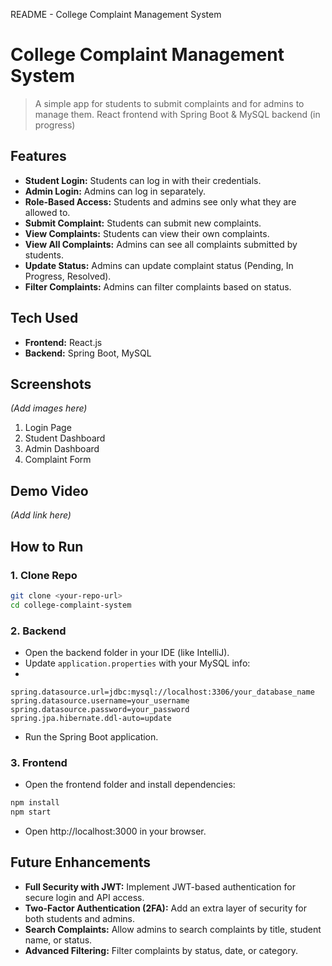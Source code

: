 README - College Complaint Management System

# College Complaint Management System

> A simple app for students to submit complaints and for admins to manage them.
> React frontend with Spring Boot & MySQL backend (in progress)

## Features

- **Student Login:** Students can log in with their credentials.
- **Admin Login:** Admins can log in separately.
- **Role-Based Access:** Students and admins see only what they are allowed to.
- **Submit Complaint:** Students can submit new complaints.
- **View Complaints:** Students can view their own complaints.
- **View All Complaints:** Admins can see all complaints submitted by students.
- **Update Status:** Admins can update complaint status (Pending, In Progress, Resolved).
- **Filter Complaints:** Admins can filter complaints based on status.

## Tech Used

- **Frontend:** React.js
- **Backend:** Spring Boot, MySQL

## Screenshots
*(Add images here)*

1. Login Page
2. Student Dashboard
3. Admin Dashboard
4. Complaint Form

## Demo Video
*(Add link here)*

## How to Run

### 1. Clone Repo
```bash
git clone <your-repo-url>
cd college-complaint-system
```

### 2. Backend
- Open the backend folder in your IDE (like IntelliJ).
- Update `application.properties` with your MySQL info:
- 
```properties
spring.datasource.url=jdbc:mysql://localhost:3306/your_database_name
spring.datasource.username=your_username
spring.datasource.password=your_password
spring.jpa.hibernate.ddl-auto=update
```
- Run the Spring Boot application.

### 3. Frontend
- Open the frontend folder and install dependencies:

```bash
npm install
npm start
```
- Open http://localhost:3000 in your browser.

## Future Enhancements

- **Full Security with JWT:** Implement JWT-based authentication for secure login and API access.
- **Two-Factor Authentication (2FA):** Add an extra layer of security for both students and admins.
- **Search Complaints:** Allow admins to search complaints by title, student name, or status.
- **Advanced Filtering:** Filter complaints by status, date, or category.


